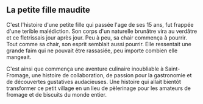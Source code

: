 ## La petite fille maudite

C'est l'histoire d'une petite fille qui passée l'age de ses 15 ans, fut frappée d'une terible malédiction. Son corps d'un naturelle brunâtre vira au verdâtre et ce fletrissais jour après jour.
Peu à peu, sa chair commença à pourrir. Tout comme sa chair, son esprit semblait aussi pourrir. Elle ressentait une grande faim qui ne pouvait être rassasiée, peu importe combien elle mangeait.

C'est ainsi que commença une aventure culinaire inoubliable à Saint-Fromage, une histoire de collaboration, de passion pour la gastronomie et de découvertes gustatives audacieuses. Une histoire qui allait bientôt transformer ce petit village en un lieu de pèlerinage pour les amateurs de fromage et de biscuits du monde entier.

